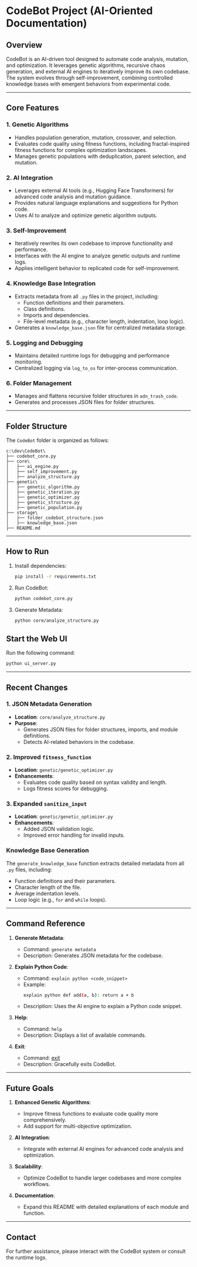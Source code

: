 # CodeBot Project (AI-Oriented Documentation)

## **Overview**
CodeBot is an AI-driven tool designed to automate code analysis, mutation, and optimization. It leverages genetic algorithms, recursive chaos generation, and external AI engines to iteratively improve its own codebase. The system evolves through self-improvement, combining controlled knowledge bases with emergent behaviors from experimental code.

---

## **Core Features**

### 1. **Genetic Algorithms**
- Handles population generation, mutation, crossover, and selection.
- Evaluates code quality using fitness functions, including fractal-inspired fitness functions for complex optimization landscapes.
- Manages genetic populations with deduplication, parent selection, and mutation.

### 2. **AI Integration**
- Leverages external AI tools (e.g., Hugging Face Transformers) for advanced code analysis and mutation guidance.
- Provides natural language explanations and suggestions for Python code.
- Uses AI to analyze and optimize genetic algorithm outputs.

### 3. **Self-Improvement**
- Iteratively rewrites its own codebase to improve functionality and performance.
- Interfaces with the AI engine to analyze genetic outputs and runtime logs.
- Applies intelligent behavior to replicated code for self-improvement.

### 4. **Knowledge Base Integration**
- Extracts metadata from all `.py` files in the project, including:
  - Function definitions and their parameters.
  - Class definitions.
  - Imports and dependencies.
  - File-level metadata (e.g., character length, indentation, loop logic).
- Generates a `knowledge_base.json` file for centralized metadata storage.

### 5. **Logging and Debugging**
- Maintains detailed runtime logs for debugging and performance monitoring.
- Centralized logging via `log_to_os` for inter-process communication.

### 6. **Folder Management**
- Manages and flattens recursive folder structures in `adn_trash_code`.
- Generates and processes JSON files for folder structures.

---

## **Folder Structure**
The `CodeBot` folder is organized as follows:
```
c:\dev\CodeBot\
├── codebot_core.py
├── core\
│   ├── ai_engine.py
│   ├── self_improvement.py
│   ├── analyze_structure.py
├── genetic\
│   ├── genetic_algorithm.py
│   ├── genetic_iteration.py
│   ├── genetic_optimizer.py
│   ├── genetic_structure.py
│   ├── genetic_population.py
├── storage\
│   ├── folder_codebot_structure.json
│   ├── knowledge_base.json
├── README.md
```

---

## **How to Run**
1. Install dependencies:
   ```bash
   pip install -r requirements.txt
   ```
2. Run CodeBot:
   ```bash
   python codebot_core.py
   ```
3. Generate Metadata:
   ```bash
   python core/analyze_structure.py
   ```

## Start the Web UI
Run the following command:
```bash
python ui_server.py
```

---

## **Recent Changes**

### **1. JSON Metadata Generation**
- **Location**: `core/analyze_structure.py`
- **Purpose**:
  - Generates JSON files for folder structures, imports, and module definitions.
  - Detects AI-related behaviors in the codebase.

### **2. Improved `fitness_function`**
- **Location**: `genetic/genetic_optimizer.py`
- **Enhancements**:
  - Evaluates code quality based on syntax validity and length.
  - Logs fitness scores for debugging.

### **3. Expanded `sanitize_input`**
- **Location**: `genetic/genetic_optimizer.py`
- **Enhancements**:
  - Added JSON validation logic.
  - Improved error handling for invalid inputs.

### Knowledge Base Generation
The `generate_knowledge_base` function extracts detailed metadata from all `.py` files, including:
- Function definitions and their parameters.
- Character length of the file.
- Average indentation levels.
- Loop logic (e.g., `for` and `while` loops).

---

## **Command Reference**

1. **Generate Metadata**:
   - Command: `generate metadata`
   - Description: Generates JSON metadata for the codebase.

2. **Explain Python Code**:
   - Command: `explain python <code_snippet>`
   - Example:
     ```bash
     explain python def add(a, b): return a + b
     ```
   - Description: Uses the AI engine to explain a Python code snippet.

3. **Help**:
   - Command: `help`
   - Description: Displays a list of available commands.

4. **Exit**:
   - Command: [exit](http://_vscodecontentref_/10)
   - Description: Gracefully exits CodeBot.

---

## **Future Goals**

1. **Enhanced Genetic Algorithms**:
   - Improve fitness functions to evaluate code quality more comprehensively.
   - Add support for multi-objective optimization.

2. **AI Integration**:
   - Integrate with external AI engines for advanced code analysis and optimization.

3. **Scalability**:
   - Optimize CodeBot to handle larger codebases and more complex workflows.

4. **Documentation**:
   - Expand this README with detailed explanations of each module and function.

---

## **Contact**
For further assistance, please interact with the CodeBot system or consult the runtime logs.
